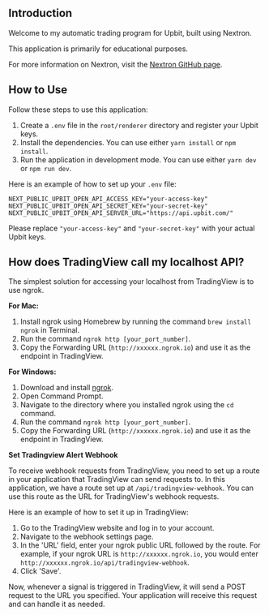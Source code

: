 ## Introduction

Welcome to my automatic trading program for Upbit, built using Nextron.

This application is primarily for educational purposes.

For more information on Nextron, visit the [Nextron GitHub page](https://github.com/saltyshiomix/nextron).

## How to Use

Follow these steps to use this application:

1. Create a `.env` file in the `root/renderer` directory and register your Upbit keys.
2. Install the dependencies. You can use either `yarn install` or `npm install`.
3. Run the application in development mode. You can use either `yarn dev` or `npm run dev`.

Here is an example of how to set up your `.env` file:

```
NEXT_PUBLIC_UPBIT_OPEN_API_ACCESS_KEY="your-access-key"
NEXT_PUBLIC_UPBIT_OPEN_API_SECRET_KEY="your-secret-key"
NEXT_PUBLIC_UPBIT_OPEN_API_SERVER_URL="https://api.upbit.com/"
```

Please replace `"your-access-key"` and `"your-secret-key"` with your actual Upbit keys.

## How does TradingView call my localhost API?

The simplest solution for accessing your localhost from TradingView is to use ngrok.

**For Mac:**

1. Install ngrok using Homebrew by running the command `brew install ngrok` in Terminal.
2. Run the command `ngrok http [your_port_number]`.
3. Copy the Forwarding URL (`http://xxxxxx.ngrok.io`) and use it as the endpoint in TradingView.

**For Windows:**

1. Download and install [ngrok](https://ngrok.com/download).
2. Open Command Prompt.
3. Navigate to the directory where you installed ngrok using the `cd` command.
4. Run the command `ngrok http [your_port_number]`.
5. Copy the Forwarding URL (`http://xxxxxx.ngrok.io`) and use it as the endpoint in TradingView.

**Set Tradingview Alert Webhook**

To receive webhook requests from TradingView, you need to set up a route in your application that TradingView can send requests to. In this application, we have a route set up at `/api/tradingview-webhook`. You can use this route as the URL for TradingView's webhook requests.

Here is an example of how to set it up in TradingView:

1. Go to the TradingView website and log in to your account.
2. Navigate to the webhook settings page.
3. In the 'URL' field, enter your ngrok public URL followed by the route. For example, if your ngrok URL is `http://xxxxxx.ngrok.io`, you would enter `http://xxxxxx.ngrok.io/api/tradingview-webhook`.
4. Click 'Save'.

Now, whenever a signal is triggered in TradingView, it will send a POST request to the URL you specified. Your application will receive this request and can handle it as needed.

